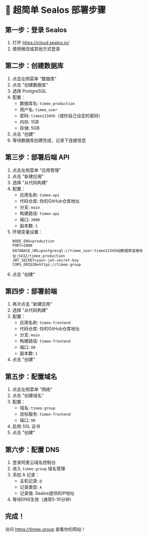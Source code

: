# 🚀 超简单 Sealos 部署步骤

## 第一步：登录 Sealos
1. 打开 https://cloud.sealos.io/
2. 使用微信或其他方式登录

## 第二步：创建数据库
1. 点击左侧菜单 "数据库"
2. 点击 "创建数据库"
3. 选择 PostgreSQL
4. 配置：
   - 数据库名: `timee_production`
   - 用户名: `timee_user`
   - 密码: `timee123456`（或你自己设定的密码）
   - 内存: 1GB
   - 存储: 5GB
5. 点击 "创建"
6. 等待数据库创建完成，记录下连接信息

## 第三步：部署后端 API
1. 点击左侧菜单 "应用管理"
2. 点击 "新建应用"
3. 选择 "从代码构建"
4. 配置：
   - 应用名称: `timee-api`
   - 代码仓库: 你的GitHub仓库地址
   - 分支: `main`
   - 构建路径: `timee-api`
   - 端口: `3000`
   - 副本数: `1`
5. 环境变量设置：
   ```
   NODE_ENV=production
   PORT=3000
   DATABASE_URL=postgresql://timee_user:timee123456@数据库连接地址:5432/timee_production
   JWT_SECRET=your-jwt-secret-key
   CORS_ORIGIN=https://timee.group
   ```
6. 点击 "创建"

## 第四步：部署前端
1. 再次点击 "新建应用"
2. 选择 "从代码构建"
3. 配置：
   - 应用名称: `timee-frontend`
   - 代码仓库: 你的GitHub仓库地址
   - 分支: `main`
   - 构建路径: `timee-frontend`
   - 端口: `80`
   - 副本数: `1`
4. 点击 "创建"

## 第五步：配置域名
1. 点击左侧菜单 "网络"
2. 点击 "创建域名"
3. 配置：
   - 域名: `timee.group`
   - 目标服务: `timee-frontend`
   - 端口: `80`
4. 启用 SSL 证书
5. 点击 "创建"

## 第六步：配置 DNS
1. 登录阿里云域名控制台
2. 进入 `timee.group` 域名管理
3. 添加 A 记录：
   - 主机记录: `@`
   - 记录类型: `A`
   - 记录值: Sealos提供的IP地址
4. 等待DNS生效（通常5-10分钟）

## 完成！
访问 https://timee.group 查看你的网站！ 